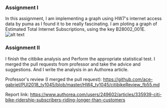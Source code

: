### Assignment I

In this assignment, I am implementing a graph using HW7's internet access data by puma as I found it to be really fascinating. I am ploting a graph of Estimated Total Internet Subscriptions, using the key B28002_001E.
![alt text](https://github.com/ace-gabriel/PUI2018_ty1045/blob/master/HW8_ty1045/Assignment1.png)

### Assignment II
I finish the citibike analysis and Perform the appropriate statistical test. I merged the pull requests from professor and take the advice and suggestions. And I write the analysis in an Authorea article.

Professor's review (I merged the pull request): https://github.com/ace-gabriel/PUI2018_ty1045/blob/master/HW4_ty1045/citibikeReview_fb55.md

Report link: https://www.authorea.com/users/249602/articles/335939-citi-bike-ridership-subscribers-riding-longer-than-customers

